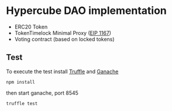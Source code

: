# Hypercube DAO implementation

- ERC20 Token
- TokenTimelock Minimal Proxy ([EIP 1167](https://eips.ethereum.org/EIPS/eip-1167))
- Voting contract (based on locked tokens)

## Test

To execute the test install [Truffle](https://www.trufflesuite.com/docs/truffle/getting-started/installation) and [Ganache](https://www.trufflesuite.com/docs/ganache/quickstart)

```
npm install
```

then start ganache, port 8545

```
truffle test
```
